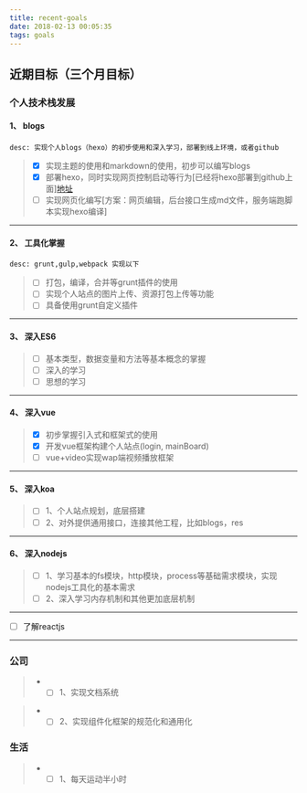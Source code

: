 ```yaml
---
title: recent-goals
date: 2018-02-13 00:05:35
tags: goals
---
```


## 近期目标（三个月目标）

### 个人技术栈发展

#### 1、 blogs

`desc: 实现个人blogs（hexo）的初步使用和深入学习，部署到线上环境，或者github`

> - [x] 实现主题的使用和markdown的使用，初步可以编写blogs
> - [x] 部署hexo，同时实现网页控制启动等行为[已经将hexo部署到github上面][地址](https://changegt.github.io/public/index.html)
> - [ ] 实现网页化编写[方案：网页编辑，后台接口生成md文件，服务端跑脚本实现hexo编译]

------

#### 2、 工具化掌握

`desc: grunt,gulp,webpack 实现以下`

> - [ ] 打包，编译，合并等grunt插件的使用
> - [ ] 实现个人站点的图片上传、资源打包上传等功能
> - [ ] 具备使用grunt自定义插件

------

#### 3、 深入ES6

> - [ ] 基本类型，数据变量和方法等基本概念的掌握
> - [ ] 深入的学习
> - [ ] 思想的学习

------

#### 4、 深入vue

> - [x] 初步掌握引入式和框架式的使用
> - [x] 开发vue框架构建个人站点(login, mainBoard)
> - [ ] vue+video实现wap端视频播放框架

------

#### 5、 深入koa

> - [ ] 1、个人站点规划，底层搭建
> - [ ] 2、对外提供通用接口，连接其他工程，比如blogs，res

------

#### 6、 深入nodejs

> - [ ] 1、学习基本的fs模块，http模块，process等基础需求模块，实现nodejs工具化的基本需求
> - [ ] 2、深入学习内存机制和其他更加底层机制

------

- [ ] 了解reactjs

------

### 公司

> * - [ ] 1、实现文档系统

> * - [ ] 2、实现组件化框架的规范化和通用化

### 生活

> * - [ ] 1、每天运动半小时